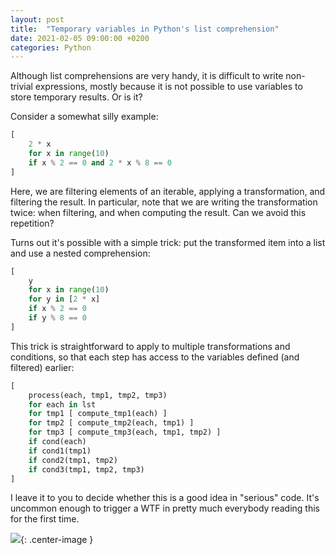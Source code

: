 ```yaml
---
layout: post
title:  "Temporary variables in Python's list comprehension"
date: 2021-02-05 09:00:00 +0200
categories: Python
---
```


Although list comprehensions are very handy, it is difficult to write
non-trivial expressions, mostly because it is not possible to use variables to
store temporary results. Or is it?

<!-- more -->

Consider a somewhat silly example:

```python
[
    2 * x
    for x in range(10)
    if x % 2 == 0 and 2 * x % 8 == 0
]
```

Here, we are filtering elements of an iterable, applying a transformation, and
filtering the result. In particular, note that we are writing the transformation
twice: when filtering, and when computing the result. Can we avoid this
repetition?

Turns out it's possible with a simple trick: put the transformed item into a
list and use a nested comprehension:


```python
[
    y
    for x in range(10)
    for y in [2 * x]
    if x % 2 == 0
    if y % 8 == 0
]
```

This trick is straightforward to apply to multiple transformations and
conditions, so that each step has access to the variables defined (and filtered)
earlier:

```python
[
    process(each, tmp1, tmp2, tmp3)
    for each in lst
    for tmp1 [ compute_tmp1(each) ]
    for tmp2 [ compute_tmp2(each, tmp1) ]
    for tmp3 [ compute_tmp3(each, tmp1, tmp2) ]
    if cond(each)
    if cond1(tmp1)
    if cond2(tmp1, tmp2)
    if cond3(tmp1, tmp2, tmp3)
]
```

I leave it to you to decide whether this is a good idea in "serious" code. It's
uncommon enough to trigger a WTF in pretty much everybody reading this for the
first time.

![](https://mk0osnewswb2dmu4h0a.kinstacdn.com/images/comics/wtfm.jpg){: .center-image }

